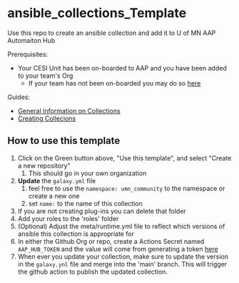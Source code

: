 # ansible_collections_Template

Use this repo to create an ansible collection and add it to U of MN AAP Automaiton Hub

Prerequisites:
- Your CESI Unit has been on-boarded to AAP and you have been added to your team's Org
  - If your team has not been on-boarded you may do so [here](https://tdx.umn.edu/TDClient/31/Portal/Requests/ServiceDet?ID=636)

Guides:
- [General Information on Collections](https://docs.ansible.com/ansible/latest/collections_guide/index.html)
- [Creating Collecions](https://docs.ansible.com/ansible/latest/dev_guide/developing_collections.html)

## How to use this template

1. Click on the Green button above, "Use this template", and select "Create a new repository"
   1. This should go in your own organization
2. **Update** the `galaxy.yml` file
   1. feel free to use the `namespace: umn_community` to the namespace or create a new one
   2. set `name:` to the name of this collection
3. If you are not creating plug-ins you can delete that folder
4. Add your roles to the 'roles' folder
5. (Optional) Adjust the meta/runtime.yml file to reflect which versions of ansible this collection is appropriate for
6. In either the Github Org or repo, create a Actions Secret named `AAP_HUB_TOKEN` and the value will come from generating a token [here](https://platform.aapjecq2y5bgr4mu.ansiblecloud.redhat.com/content/api-token)
7. When ever you update your collection, make sure to update the version in the `galaxy.ynl` file and merge into the 'main' branch.  This will trigger the github action to publish the updated collection.
